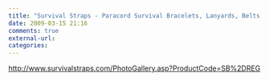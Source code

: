 ```yaml
---
title: "Survival Straps - Paracord Survival Bracelets, Lanyards, Belts and Accessories... Be Prepared!"
date: 2009-03-15 21:16
comments: true
external-url:
categories:
---
```

<http://www.survivalstraps.com/PhotoGallery.asp?ProductCode=SB%2DREG>
